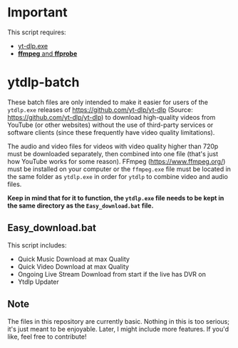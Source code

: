 # Important
This script requires: <br />
* [yt-dlp.exe](https://github.com/yt-dlp/yt-dlp/releases/latest/download/yt-dlp.exe) <br />
* [**ffmpeg** and **ffprobe**](https://www.ffmpeg.org)<br />
# ytdlp-batch
These batch files are only intended to make it easier for users of the `ytdlp.exe` releases of https://github.com/yt-dlp/yt-dlp (Source: https://github.com/yt-dlp/yt-dlp) to download high-quality videos from YouTube (or other websites) without the use of third-party services or software clients (since these frequently have video quality limitations).

The audio and video files for videos with video quality higher than 720p must be downloaded separately, then combined into one file (that's just how YouTube works for some reason). FFmpeg (https://www.ffmpeg.org/) must be installed on your computer or the `ffmpeg.exe` file must be located in the same folder as `ytdlp.exe` in order for `ytdlp` to combine video and audio files.

**Keep in mind that for it to function, the `ytdlp.exe` file needs to be kept in the same directory as the `Easy_download.bat` file.**

## Easy_download.bat
This script includes: <br />
* Quick Music Download at max Quality <br />
* Quick Video Download at max Quality <br />
* Ongoing Live Stream Download from start if the live has DVR on <br />
* Ytdlp Updater <br />

## Note
The files in this repository are currently basic. Nothing in this is too serious; it's just meant to be enjoyable. Later, I might include more features. If you'd like, feel free to contribute!